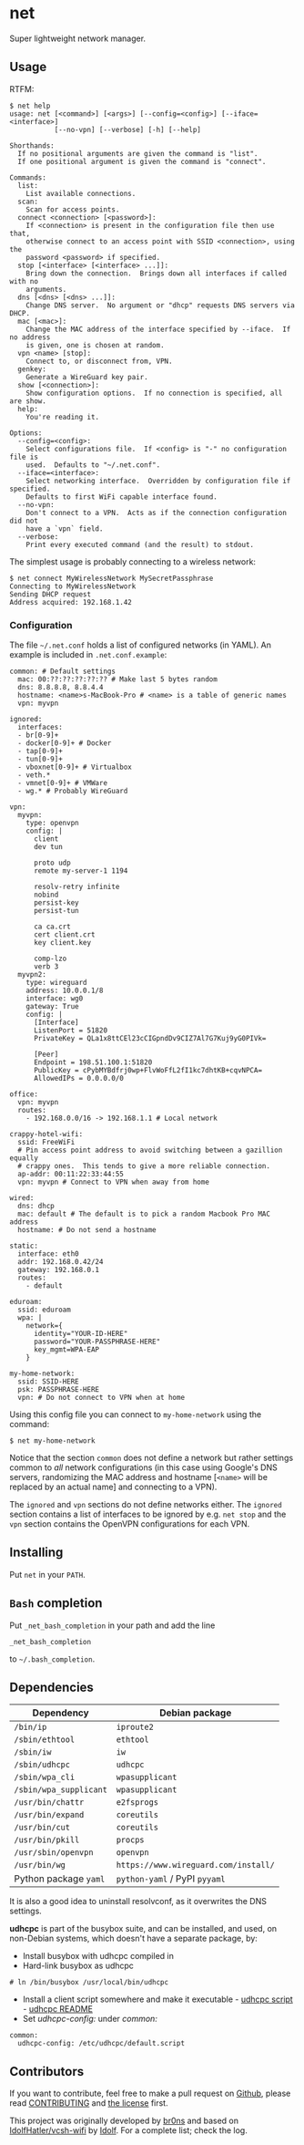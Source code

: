 # net

Super lightweight network manager.

## Usage

RTFM:

```
$ net help
usage: net [<command>] [<args>] [--config=<config>] [--iface=<interface>]
           [--no-vpn] [--verbose] [-h] [--help]

Shorthands:
  If no positional arguments are given the command is "list".
  If one positional argument is given the command is "connect".

Commands:
  list:
    List available connections.
  scan:
    Scan for access points.
  connect <connection> [<password>]:
    If <connection> is present in the configuration file then use that,
    otherwise connect to an access point with SSID <connection>, using the
    password <password> if specified.
  stop [<interface> [<interface> ...]]:
    Bring down the connection.  Brings down all interfaces if called with no
    arguments.
  dns [<dns> [<dns> ...]]:
    Change DNS server.  No argument or "dhcp" requests DNS servers via DHCP.
  mac [<mac>]:
    Change the MAC address of the interface specified by --iface.  If no address
    is given, one is chosen at random.
  vpn <name> [stop]:
    Connect to, or disconnect from, VPN.
  genkey:
    Generate a WireGuard key pair.
  show [<connection>]:
    Show configuration options.  If no connection is specified, all are show.
  help:
    You're reading it.

Options:
  --config=<config>:
    Select configurations file.  If <config> is "-" no configuration file is
    used.  Defaults to "~/.net.conf".
  --iface=<interface>:
    Select networking interface.  Overridden by configuration file if specified.
    Defaults to first WiFi capable interface found.
  --no-vpn:
    Don't connect to a VPN.  Acts as if the connection configuration did not
    have a `vpn` field.
  --verbose:
    Print every executed command (and the result) to stdout.
```

The simplest usage is probably connecting to a wireless network:

```
$ net connect MyWirelessNetwork MySecretPassphrase
Connecting to MyWirelessNetwork
Sending DHCP request
Address acquired: 192.168.1.42
```

### Configuration

The file `~/.net.conf` holds a list of configured networks (in YAML).  An
example is included in `.net.conf.example`:

```
common: # Default settings
  mac: 00:??:??:??:??:?? # Make last 5 bytes random
  dns: 8.8.8.8, 8.8.4.4
  hostname: <name>s-MacBook-Pro # <name> is a table of generic names
  vpn: myvpn

ignored:
  interfaces:
  - br[0-9]+
  - docker[0-9]+ # Docker
  - tap[0-9]+
  - tun[0-9]+
  - vboxnet[0-9]+ # Virtualbox
  - veth.*
  - vmnet[0-9]+ # VMWare
  - wg.* # Probably WireGuard

vpn:
  myvpn:
    type: openvpn
    config: |
      client
      dev tun

      proto udp
      remote my-server-1 1194

      resolv-retry infinite
      nobind
      persist-key
      persist-tun

      ca ca.crt
      cert client.crt
      key client.key

      comp-lzo
      verb 3
  myvpn2:
    type: wireguard
    address: 10.0.0.1/8
    interface: wg0
    gateway: True
    config: |
      [Interface]
      ListenPort = 51820
      PrivateKey = QLa1x8ttCEl23cCIGpndDv9CIZ7Al7G7Kuj9yG0PIVk=

      [Peer]
      Endpoint = 198.51.100.1:51820
      PublicKey = cPybMYBdfrj0wp+FlvWoFfL2fI1kc7dhtKB+cqvNPCA=
      AllowedIPs = 0.0.0.0/0

office:
  vpn: myvpn
  routes:
    - 192.168.0.0/16 -> 192.168.1.1 # Local network

crappy-hotel-wifi:
  ssid: FreeWiFi
  # Pin access point address to avoid switching between a gazillion equally
  # crappy ones.  This tends to give a more reliable connection.
  ap-addr: 00:11:22:33:44:55
  vpn: myvpn # Connect to VPN when away from home

wired:
  dns: dhcp
  mac: default # The default is to pick a random Macbook Pro MAC address
  hostname: # Do not send a hostname

static:
  interface: eth0
  addr: 192.168.0.42/24
  gateway: 192.168.0.1
  routes:
    - default

eduroam:
  ssid: eduroam
  wpa: |
    network={
      identity="YOUR-ID-HERE"
      password="YOUR-PASSPHRASE-HERE"
      key_mgmt=WPA-EAP
    }

my-home-network:
  ssid: SSID-HERE
  psk: PASSPHRASE-HERE
  vpn: # Do not connect to VPN when at home
```

Using this config file you can connect to `my-home-network` using the command:

```
$ net my-home-network
```

Notice that the section `common` does not define a network but rather settings
common to *all* network configurations (in this case using Google's DNS servers,
randomizing the MAC address and hostname [`<name>` will be replaced by an actual
name] and connecting to a VPN).

The `ignored` and `vpn` sections do not define networks either.  The `ignored`
section contains a list of interfaces to be ignored by e.g. `net stop` and the
`vpn` section contains the OpenVPN configurations for each VPN.

## Installing

Put `net` in your `PATH`.

## `Bash` completion

Put `_net_bash_completion` in your path and add the line

```
_net_bash_completion
```

to `~/.bash_completion`.

## Dependencies

| Dependency             | Debian package                       |
|------------------------|--------------------------------------|
| `/bin/ip`              | `iproute2`                           |
| `/sbin/ethtool`        | `ethtool`                            |
| `/sbin/iw`             | `iw`                                 |
| `/sbin/udhcpc`         | `udhcpc`                             |
| `/sbin/wpa_cli`        | `wpasupplicant`                      |
| `/sbin/wpa_supplicant` | `wpasupplicant`                      |
| `/usr/bin/chattr`      | `e2fsprogs`                          |
| `/usr/bin/expand`      | `coreutils`                          |
| `/usr/bin/cut`         | `coreutils`                          |
| `/usr/bin/pkill`       | `procps`                             |
| `/usr/sbin/openvpn`    | `openvpn`                            |
| `/usr/bin/wg`          | `https://www.wireguard.com/install/` |
| Python package `yaml`  | `python-yaml` / PyPI `pyyaml`        |

It is also a good idea to uninstall resolvconf, as it overwrites the DNS settings.

**udhcpc** is part of the busybox suite, and can be installed, and used,
on non-Debian systems, which doesn't have a separate package, by:
* Install busybox with udhcpc compiled in
* Hard-link busybox as udhcpc
```
# ln /bin/busybox /usr/local/bin/udhcpc
```
* Install a client script somewhere and make it executable - [udhcpc script](default.script) - [udhcpc README](https://udhcp.busybox.net/README.udhcpc)
* Set _udhcpc-config:_ under _common:_
```
common:
  udhcpc-config: /etc/udhcpc/default.script
```

## Contributors

If you want to contribute, feel free to make a pull request on [Github](https://github.com/Pwnies/net), please read [CONTRIBUTING](CONTRIBUTING) and [the license](UNLICENSE) first.

This project was originally developed by [br0ns](https://github.com/br0ns) and based on [IdolfHatler/vcsh-wifi](https://git.pwnies.dk/IdolfHatler/vcsh-wifi) by [Idolf](https://github.com/idolf).
For a complete list; check the log.
